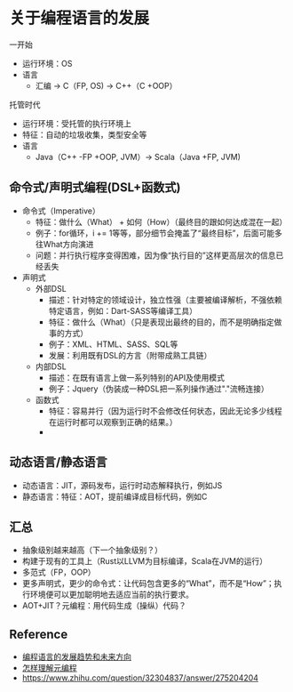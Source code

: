 # 关于编程语言的发展

一开始
* 运行环境：OS
* 语言
    * 汇编 -> C（FP, OS) -> C++（C +OOP）

托管时代
* 运行环境：受托管的执行环境上
* 特征：自动的垃圾收集，类型安全等
* 语言
    * Java（C++ -FP +OOP, JVM）-> Scala（Java +FP, JVM)

## 命令式/声明式编程(DSL+函数式)
* 命令式（Imperative）
    * 特征：做什么（What） + 如何（How）（最终目的跟如何达成混在一起）
    * 例子：for循环，i += 1等等，部分细节会掩盖了“最终目标”，后面可能多往What方向演进
    * 问题：并行执行程序变得困难，因为像“执行目的”这样更高层次的信息已经丢失
* 声明式
    * 外部DSL
        * 描述：针对特定的领域设计，独立性强（主要被编译解析，不强依赖特定语言，例如：Dart-SASS等编译工具）
        * 特征：做什么（What）（只是表现出最终的目的，而不是明确指定做事的方式）
        * 例子：XML、HTML、SASS、SQL等
        * 发展：利用既有DSL的方言（附带成熟工具链）
    * 内部DSL
        * 描述：在既有语言上做一系列特别的API及使用模式
        * 例子：Jquery（伪装成一种DSL把一系列操作通过"."流畅连接）
    * 函数式
        * 特征：容易并行（因为运行时不会修改任何状态，因此无论多少线程在运行时都可以观察到正确的结果。）
        * 
## 动态语言/静态语言
* 动态语言：JIT，源码发布，运行时动态解释执行，例如JS
* 静态语言：特征：AOT，提前编译成目标代码，例如C
## 汇总
* 抽象级别越来越高（下一个抽象级别？）
* 构建于现有的工具上（Rust以LLVM为目标编译，Scala在JVM的运行）
* 多范式（FP，OOP）
* 更多声明式，更少的命令式：让代码包含更多的“What”，而不是“How”；执行环境便可以更加聪明地去适应当前的执行要求。
* AOT+JIT？元编程：用代码生成（操纵）代码？
## Reference

* [编程语言的发展趋势和未来方向](https://zhuanlan.zhihu.com/p/348306085)
* [怎样理解元编程](https://www.zhihu.com/question/23856985)
* https://www.zhihu.com/question/32304837/answer/275204204